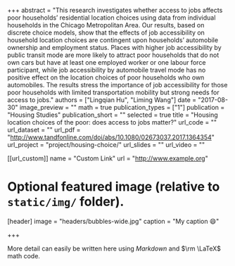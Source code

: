 +++
abstract = "This research investigates whether access to jobs affects poor households’ residential location choices using data from individual households in the Chicago Metropolitan Area. Our results, based on discrete choice models, show that the effects of job accessibility on household location choices are contingent upon households’ automobile ownership and employment status. Places with higher job accessibility by public transit mode are more likely to attract poor households that do not own cars but have at least one employed worker or one labour force participant, while job accessibility by automobile travel mode has no positive effect on the location choices of poor households who own automobiles. The results stress the importance of job accessibility for those poor households with limited transportation mobility but strong needs for access to jobs."
authors = ["Lingqian Hu", "Liming Wang"]
date = "2017-08-30"
image_preview = ""
math = true
publication_types = ["1"]
publication = "Housing Studies"
publication_short = ""
selected = true
title = "Housing location choices of the poor: does access to jobs matter?"
url_code = ""
url_dataset = ""
url_pdf = "http://www.tandfonline.com/doi/abs/10.1080/02673037.2017.1364354"
url_project = "project/housing-choice/"
url_slides = ""
url_video = ""

[[url_custom]]
name = "Custom Link"
url = "http://www.example.org"

# Optional featured image (relative to `static/img/` folder).
[header]
image = "headers/bubbles-wide.jpg"
caption = "My caption :smile:"

+++

More detail can easily be written here using *Markdown* and $\rm \LaTeX$ math code.
